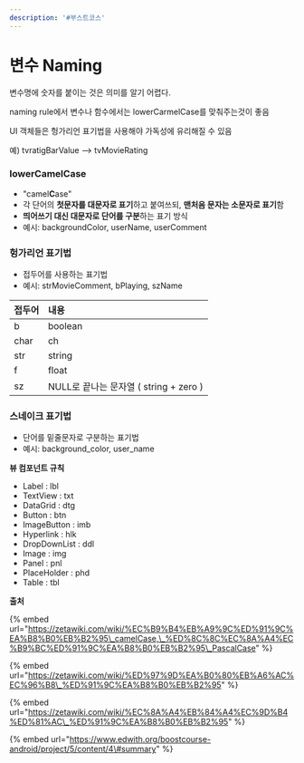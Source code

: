 ```yaml
---
description: '#부스트코스'
---
```


# 변수 Naming

변수명에 숫자를 붙이는 것은 의미를 알기 어렵다.

naming rule에서 변수나 함수에서는 lowerCarmelCase를 맞춰주는것이 좋음

UI 객체들은 헝가리언 표기법을 사용해야 가독성에 유리해질 수 있음

예\) tvratigBarValue  --&gt; tvMovieRating



### lowerCamelCase

* "camel**C**ase"
* 각 단어의 **첫문자를 대문자로 표기**하고 붙여쓰되, **맨처음 문자는 소문자로 표기**함
* **띄어쓰기 대신 대문자로 단어를 구분**하는 표기 방식
* 예시: backgroundColor, userName, userComment



### 헝가리언 표기법

* 접두어를 사용하는 표기법
* 예시: strMovieComment, bPlaying, szName

| 접두어 | 내용 |
| :--- | :--- |
| b | boolean |
| char | ch |
| str | string |
| f | float |
| sz | NULL로 끝나는 문자열 \( string + zero \) |

### 스네이크 표기법

* 단어를 밑줄문자로 구분하는 표기법
* 예시: background\_color, user\_name 

**뷰 컴포넌트 규칙** 

* Label : lbl
* TextView : txt
* DataGrid : dtg
* Button : btn
* ImageButton : imb
* Hyperlink : hlk
* DropDownList : ddl
* Image : img
* Panel : pnl
* PlaceHolder : phd
* Table : tbl

**출처**

{% embed url="https://zetawiki.com/wiki/%EC%B9%B4%EB%A9%9C%ED%91%9C%EA%B8%B0%EB%B2%95\_camelCase,\_%ED%8C%8C%EC%8A%A4%EC%B9%BC%ED%91%9C%EA%B8%B0%EB%B2%95\_PascalCase" %}

{% embed url="https://zetawiki.com/wiki/%ED%97%9D%EA%B0%80%EB%A6%AC%EC%96%B8\_%ED%91%9C%EA%B8%B0%EB%B2%95" %}

{% embed url="https://zetawiki.com/wiki/%EC%8A%A4%EB%84%A4%EC%9D%B4%ED%81%AC\_%ED%91%9C%EA%B8%B0%EB%B2%95" %}

{% embed url="https://www.edwith.org/boostcourse-android/project/5/content/4\#summary" %}



